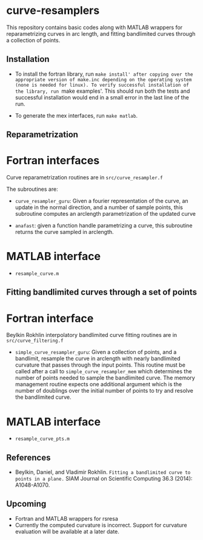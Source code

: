 # curve-resamplers
This repository contains basic codes along with MATLAB wrappers for 
reparametrizing curves in arc length, and fitting bandlimited curves through a 
collection of points. 

Installation
-------------
* To install the fortran library, run `make install' after copying
  over the appropriate version of make.inc depending on the operating
  system (none is needed for linux). To verify successful installation
  of the library, run `make examples'. This should run both the tests
  and successful installation would end in a small error in the last
  line of the run.

* To generate the mex interfaces, run `make matlab`.



Reparametrization
-------------------

Fortran interfaces
===================
Curve reparametrization routines are in `src/curve_resampler.f`

The subroutines are:
* `curve_resampler_guru`: Given a fourier representation of the curve, an
  update in the normal direction, and a number of sample points, this
  subroutine computes an arclength parametrization of the updated curve

* `anafast`: given a function handle parametrizing a curve, this
  subroutine returns the curve sampled in arclength.


MATLAB interface
==================
* `resample_curve.m`

Fitting bandlimited curves through a set of points
---------------------------------------------------

Fortran interface
==================

Beylkin Rokhlin interpolatory bandlimited curve fitting routines are in
`src/curve_filtering.f`

* `simple_curve_resampler_guru`: Given a collection of points, and a
  bandlimit, resample the curve in arclength with nearly bandlimited
  curvature that passes through the input points. This routine 
  must be called after a call to `simple_curve_resampler_mem` which
  determines the number of points needed to sample the bandlimited
  curve. The memory management routine expects one additional 
  argument which is the number of doublings over the initial number
  of points to try and resolve the bandlimited curve.

MATLAB interface
===================

* `resample_curve_pts.m` 


References
-----------

* Beylkin, Daniel, and Vladimir Rokhlin. `Fitting a bandlimited curve to points in a plane.` 
  SIAM Journal on Scientific Computing 36.3 (2014): A1048-A1070.

Upcoming
---------
* Fortran and MATLAB wrappers for rsresa
* Currently the computed curvature is incorrect. Support for curvature
  evaluation will be available at a later date.
